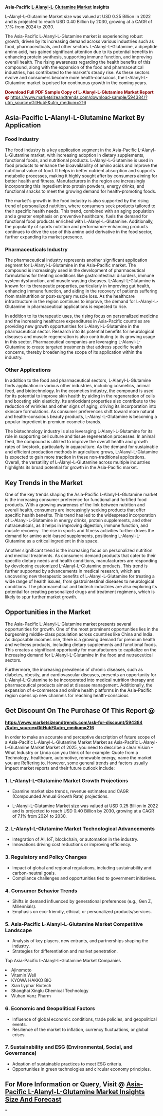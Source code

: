 <p><strong>Asia-Pacific&nbsp;<a href=""https://www.marketsizeandtrends.com/download-sample/594384/&amp;utm_source=GitHubF&amp;utm_medium=216"">L-Alanyl-L-Glutamine Market</a> Insights</strong></p><p>L-Alanyl-L-Glutamine Market size was valued at USD 0.25 Billion in 2022 and is projected to reach USD 0.40 Billion by 2030, growing at a CAGR of 7.1% from 2024 to 2030.</p><p><p>The Asia-Pacific L-Alanyl-L-Glutamine market is experiencing robust growth, driven by its increasing demand across various industries such as food, pharmaceuticals, and other sectors. L-Alanyl-L-Glutamine, a dipeptide amino acid, has gained significant attention due to its potential benefits in enhancing protein synthesis, supporting immune function, and improving overall health. The rising awareness regarding the health benefits of this compound, along with the expansion of the food and pharmaceutical industries, has contributed to the market's steady rise. As these sectors evolve and consumers become more health-conscious, the L-Alanyl-L-Glutamine market is poised for continuous growth in the coming years.<p><strong><span style="color: #800000;">Download Full PDF Sample Copy of L-Alanyl-L-Glutamine Market Report @</span>&nbsp;</strong><a href="https://www.marketsizeandtrends.com/download-sample/594384/?utm_source=GitHubF&amp;utm_medium=216" target="_blank">https://www.marketsizeandtrends.com/download-sample/594384/?utm_source=GitHubF&amp;utm_medium=216</a></p></p><h2>Asia-Pacific L-Alanyl-L-Glutamine Market By Application</h2><h3>Food Industry</h3><p>The food industry is a key application segment in the Asia-Pacific L-Alanyl-L-Glutamine market, with increasing adoption in dietary supplements, functional foods, and nutritional products. L-Alanyl-L-Glutamine is used in food products to enhance the bioavailability of amino acids and improve the nutritional value of food. It helps in better nutrient absorption and supports metabolic processes, making it highly sought after by consumers aiming for better health and fitness. Manufacturers in the region are increasingly incorporating this ingredient into protein powders, energy drinks, and functional snacks to meet the growing demand for health-promoting foods.</p><p>The market's growth in the food industry is also supported by the rising trend of personalized nutrition, where consumers seek products tailored to their specific health needs. This trend, combined with an aging population and a greater emphasis on preventive healthcare, fuels the demand for functional food products enriched with L-Alanyl-L-Glutamine. Additionally, the popularity of sports nutrition and performance-enhancing products continues to drive the use of this amino acid derivative in the food sector, further expanding its market presence.</p><h3>Pharmaceuticals Industry</h3><p>The pharmaceutical industry represents another significant application segment for L-Alanyl-L-Glutamine in the Asia-Pacific market. The compound is increasingly used in the development of pharmaceutical formulations for treating conditions like gastrointestinal disorders, immune system dysfunction, and muscle wasting diseases. L-Alanyl-L-Glutamine is known for its therapeutic properties, particularly in improving gut health, enhancing immune function, and aiding in the recovery of patients suffering from malnutrition or post-surgery muscle loss. As the healthcare infrastructure in the region continues to improve, the demand for L-Alanyl-L-Glutamine in pharmaceutical applications is expected to rise.</p><p>In addition to its therapeutic uses, the rising focus on personalized medicine and the increasing healthcare expenditures in Asia-Pacific countries are providing new growth opportunities for L-Alanyl-L-Glutamine in the pharmaceutical sector. Research into its potential benefits for neurological diseases and muscle regeneration is also contributing to its growing usage in this sector. Pharmaceutical companies are leveraging L-Alanyl-L-Glutamine to create targeted treatments that address specific health concerns, thereby broadening the scope of its application within the industry.</p><h3>Other Applications</h3><p>In addition to the food and pharmaceutical sectors, L-Alanyl-L-Glutamine finds application in various other industries, including cosmetics, animal feed, and biotechnology. In the cosmetics industry, the compound is used for its potential to improve skin health by aiding in the regeneration of cells and boosting skin elasticity. Its antioxidant properties also contribute to the reduction of wrinkles and other signs of aging, driving its incorporation into skincare formulations. As consumer preferences shift toward more natural and health-conscious beauty products, L-Alanyl-L-Glutamine is becoming a popular ingredient in premium cosmetic brands.</p><p>The biotechnology industry is also leveraging L-Alanyl-L-Glutamine for its role in supporting cell culture and tissue regeneration processes. In animal feed, the compound is utilized to improve the overall health and growth rates of livestock, particularly in aquaculture. As the demand for sustainable and efficient production methods in agriculture grows, L-Alanyl-L-Glutamine is expected to gain more traction in these non-traditional applications. Overall, the versatility of L-Alanyl-L-Glutamine across multiple industries highlights its broad potential for growth in the Asia-Pacific market.</p><h2>Key Trends in the Market</h2><p>One of the key trends shaping the Asia-Pacific L-Alanyl-L-Glutamine market is the increasing consumer preference for functional and fortified food products. With a growing awareness of the link between nutrition and overall health, consumers are increasingly seeking products that offer specific health benefits. This trend has led to the widespread incorporation of L-Alanyl-L-Glutamine in energy drinks, protein supplements, and other nutraceuticals, as it helps in improving digestion, immune function, and muscle recovery. The rise in sports and fitness activities further drives the demand for amino acid-based supplements, positioning L-Alanyl-L-Glutamine as a critical ingredient in this space.</p><p>Another significant trend is the increasing focus on personalized nutrition and medical treatments. As consumers demand products that cater to their specific dietary needs and health conditions, manufacturers are responding by developing customized L-Alanyl-L-Glutamine products. This trend is further supported by advancements in medical research, which are uncovering new therapeutic benefits of L-Alanyl-L-Glutamine for treating a wide range of health issues, from gastrointestinal diseases to neurological conditions. The pharmaceutical and biotech industries are also exploring its potential for creating personalized drugs and treatment regimens, which is likely to spur further market growth.</p><h2>Opportunities in the Market</h2><p>The Asia-Pacific L-Alanyl-L-Glutamine market presents several opportunities for growth. One of the most prominent opportunities lies in the burgeoning middle-class population across countries like China and India. As disposable incomes rise, there is a growing demand for premium health and wellness products, including dietary supplements and functional foods. This creates a significant opportunity for manufacturers to capitalize on the increasing demand for L-Alanyl-L-Glutamine in the food and nutraceutical sectors.</p><p>Furthermore, the increasing prevalence of chronic diseases, such as diabetes, obesity, and cardiovascular diseases, presents an opportunity for L-Alanyl-L-Glutamine to be incorporated into medical nutrition therapy and pharmaceutical products aimed at disease management. Additionally, the expansion of e-commerce and online health platforms in the Asia-Pacific region opens up new channels for reaching health-conscious</p><h2><strong>Get Discount On The Purchase Of This Report @&nbsp;</strong></h2><p><strong><a href=""https://www.marketsizeandtrends.com/ask-for-discount/594384/&amp;utm_source=GitHubF&amp;utm_medium=216"" target=""_blank"">https://www.marketsizeandtrends.com/ask-for-discount/594384<br />/&amp;utm_source=GitHubF&amp;utm_medium=216</a></strong></p><p>In order to make an accurate and perceptive description of future scope of a Asia-Pacific&nbsp;L-Alanyl-L-Glutamine Market Market as Asia-Pacific&nbsp;L-Alanyl-L-Glutamine Market Market of 2025, you need to describe a clear Vision &ndash; What Industry or Linda can you think of for example: Quote from a Technology, healthcare, automotive, renewable energy, name the market you are Reffering to. However, some general trends and factors usually impact market reports and their future outlook include:</p><h3>1.&nbsp;<strong>L-Alanyl-L-Glutamine Market Growth Projections</strong></h3><ul><li>Examine market size trends, revenue estimates and CAGR (Compounded Annual Growth Rate) projections.</li><li><p>L-Alanyl-L-Glutamine Market size was valued at USD 0.25 Billion in 2022 and is projected to reach USD 0.40 Billion by 2030, growing at a CAGR of 7.1% from 2024 to 2030.</p></li></ul><h3>2.&nbsp;<strong>L-Alanyl-L-Glutamine Market Technological Advancements</strong></h3><ul><li>Integration of AI, IoT, blockchain, or automation in the industry.</li><li>Innovations driving cost reductions or improving efficiency.</li></ul><h3>3.&nbsp;<strong>Regulatory and Policy Changes</strong></h3><ul><li>Impact of global and regional regulations, including sustainability and carbon-neutral goals.</li><li>Compliance challenges and opportunities tied to government initiatives.</li></ul><h3>4.&nbsp;<strong>Consumer Behavior Trends</strong></h3><ul><li>Shifts in demand influenced by generational preferences (e.g., Gen Z, Millennials).</li><li>Emphasis on eco-friendly, ethical, or personalized products/services.</li></ul><h3>5.&nbsp;<strong>Asia-Pacific L-Alanyl-L-Glutamine Market Competitive Landscape</strong></h3><ul><li>Analysis of key players, new entrants, and partnerships shaping the industry.</li><li>Strategies for differentiation and market penetration.</li></ul><p data-pm-slice=""1 1 []"">Top Asia-Pacific L-Alanyl-L-Glutamine Market Companies</p><div data-test-id=""""><p><li>Ajinomoto</li><li> Vitamin Well</li><li> KYOWA HAKKO BIO</li><li> Xian Lyphar Biotech</li><li> Shanghai Xinglu Chemical Technology</li><li> Wuhan Vanz Pharm</li></p></div><h3>6.&nbsp;<strong>Economic and Geopolitical Factors</strong></h3><ul><li>Influence of global economic conditions, trade policies, and geopolitical events.</li><li>Resilience of the market to inflation, currency fluctuations, or global crises.</li></ul><h3>7.&nbsp;<strong>Sustainability and ESG (Environmental, Social, and Governance)</strong></h3><ul><li>Adoption of sustainable practices to meet ESG criteria.</li><li>Opportunities in green technologies and circular economy principles.</li></ul><h2><strong>For More Information or Query, Visit @&nbsp;</strong><a href=""https://www.verifiedmarketreports.com/product/l-alanyl-l-glutamine-market/"" target=""_blank"">Asia-Pacific L-Alanyl-L-Glutamine Market Insights Size And Forecast</a></h2>"
